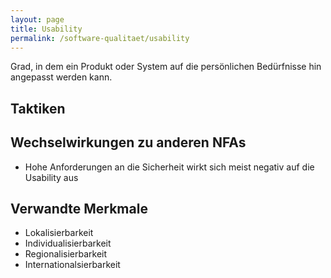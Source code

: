 ```yaml
---
layout: page
title: Usability
permalink: /software-qualitaet/usability
---
```

Grad, in dem ein Produkt oder System auf die persönlichen Bedürfnisse hin angepasst werden kann.

## Taktiken




## Wechselwirkungen zu anderen NFAs

* Hohe Anforderungen an die Sicherheit wirkt sich meist negativ auf die Usability aus


## Verwandte Merkmale

* Lokalisierbarkeit
* Individualisierbarkeit
* Regionalisierbarkeit
* Internationalsierbarkeit